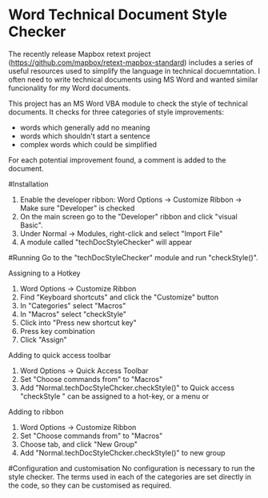# Word Technical Document Style Checker
The recently release Mapbox retext project (https://github.com/mapbox/retext-mapbox-standard) includes a series of useful resources used to simplify the language in technical docuemntation.  I often need to write technical documents using MS Word and wanted similar funcionality for my Word documents.

This project has an MS Word VBA module to check the style of technical documents.  It checks for three categories of style improvements:
* words which generally add no meaning
* words which shouldn't start a sentence
* complex words which could be simplified

For each potential improvement found, a comment is added to the document.

#Installation
1. Enable the developer ribbon:
     Word Options -> Customize Ribbon -> Make sure "Developer" is checked
2. On the main screen go to the "Developer" ribbon and click "visual Basic".
3. Under Normal -> Modules, right-click and select "Import File"
4. A module called "techDocStyleChecker" will appear

#Running
Go to the "techDocStyleChecker" module and run "checkStyle()".  

Assigning to a Hotkey
1. Word Options -> Customize Ribbon
2. Find "Keyboard shortcuts" and click the "Customize" button
3. In "Categories" select "Macros"
3. In "Macros" select "checkStyle"
4. Click into "Press new shortcut key"
5. Press key combination
6. Click "Assign"

Adding to quick access toolbar
1. Word Options -> Quick Access Toolbar
2. Set "Choose commands from" to "Macros"
3. Add "Normal.techDocStyleChcker.checkStyle()" to Quick access
"checkStyle " can be assigned to a hot-key, or a menu or 

Adding to ribbon
1. Word Options -> Customize Ribbon
2. Set "Choose commands from" to "Macros"
3. Choose tab, and click "New Group"
3. Add "Normal.techDocStyleChcker.checkStyle()" to new group

#Configuration and customisation
No configuration is necessary to run the style checker.  The terms used in each of the categories are set directly in the code, so they can be customised as required.
